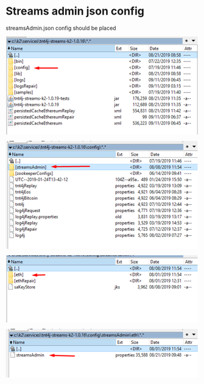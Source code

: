 # Streams admin json config

streamsAdmin.json config should be placed

![image](../../screenshots/deployment/pointerToConfig.png)

![image](../../screenshots/deployment/pointerToStreamsAdminDir.png)

![image](../../screenshots/deployment/pointerToStreamsAdminEth.png)

![image](../../screenshots/deployment/pointerToStreamsAdminCfg.png)